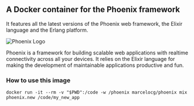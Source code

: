 ## A Docker container for the Phoenix framework

It features all the latest versions of the Phoenix web framework, the Elixir language and the Erlang platform.

![Phoenix Logo](https://www.filepicker.io/api/file/9prSmznZTiaRRmI3t89E)

Phoenix is a framework for building scalable web applications with realtime connectivity across all your devices. It relies on the Elixir language for making the development of maintainable applications productive and fun.

### How to use this image

    docker run -it --rm -v "$PWD":/code -w /phoenix marcelocg/phoenix mix phoenix.new /code/my_new_app

